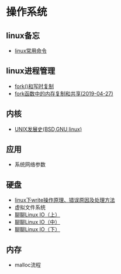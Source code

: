 # 操作系统

## linux备忘

- [linux常用命令](linux常用命令.md)

## linux进程管理

- [fork()和写时复制](fork和写时复制.md)
- [fork函数中的内存复制和共享(2019-04-27)](fork函数中的内存复制和共享.md)

## 内核

- [UNIX发展史(BSD,GNU,linux)](https://www.cnblogs.com/Dodge/articles/4264833.html)

## 应用

- 系统网络参数

## 硬盘

- [linux下write操作原理、错误原因及处理方法](linux下write操作原理错误原因及处理方法.md)
- 虚拟文件系统
- [聊聊Linux IO（上）](https://cloud.tencent.com/developer/article/1346483)
- [聊聊Linux IO（中）](https://cloud.tencent.com/developer/article/1346484)
- [聊聊Linux IO（下）](https://cloud.tencent.com/developer/article/1346485)

## 内存

- malloc流程